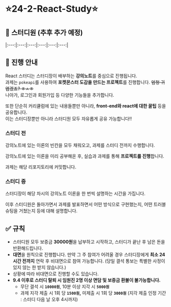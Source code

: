 # ⭐️24-2-React-Study⭐️

## 👥 스터디원 (추후 추가 예정)

|:---:|:---:|:---:|:---:|:---:|:---:|


## 📝 진행 안내

React 스터디는 스터디장이 배부하는 **강의노트**를 중심으로 진행됩니다. <br/>
과제는 `pokeapi`를 사용하여 **포켓몬스터 도감을 만드는 프로젝트**를 진행합니다. ~~엄청 귀엽겠죠? ㅎㅅㅎ~~ <br/>
나아가, 로그인과 회원가입 등 다양한 기능들을 추가합니다.

또한 단순히 커리큘럼에 있는 내용들뿐만 아니라, **front-end와 react에 대한 꿀팁** 등을 공유합니다. <br/>
이는 스터디장뿐만 아니라 스터디원 모두 자유롭게 공유 가능합니다!!

### 스터디 전

강의노트에 있는 이론의 빈칸을 모두 채워오고, 과제를 스터디 전까지 수행합니다.

강의노트에 있는 이론을 미리 공부해온 후, 실습과 과제를 통해 **프로젝트를 진행**합니다.

과제는 해당 리포지토리에 커밋합니다.

### 스터디 중

스터디장이 해당 차시의 강의노트 이론을 한 번씩 설명하는 시간을 가집니다.

이후 스터디원은 돌아가면서 과제를 발표하면서 어떤 방식으로 구현했는지, 
어떤 트러블 슈팅을 거쳤는지 등에 대해 설명합니다.

## ✅ 규칙

- 스터디원 모두 보증금 **30000원**을 납부하고 시작하고, 스터디가 끝난 후 남은 돈을 반환해드립니다.
- **대면**을 원칙으로 진행합니다. 만약 그 주 참여가 어려울 경우 스터디장에게 **최소 24시간 전까지** 연락 후 비대면으로 참여 가능합니다. (당일 결석 통보는 특별한 사정이 있지 않는 한 받지 않습니다.)
- 상황에 따라 비대면으로 진행할 수도 있습니다.
- **9.4 이후로 스터디 탈퇴 시 임원진 2명 이상 면담 및 보증금 환불이 불가능합니다.**
    - 무단 결석 시 **`10000원`**, 10분 이상 지각 시 **`5000원`**
    - 과제 지각 제출 시 1회 당 **`1500원`,** 미제출 시 1회 당 **`3000원`**
    (지각 제출 인정 기간 : 스터디 다음 날 오후 4시까지)
